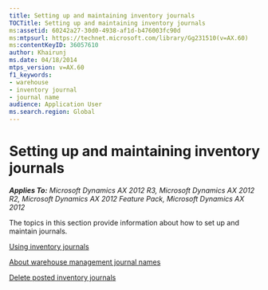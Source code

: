 ```yaml
---
title: Setting up and maintaining inventory journals
TOCTitle: Setting up and maintaining inventory journals
ms:assetid: 60242a27-30d0-4938-af1d-b476003fc90d
ms:mtpsurl: https://technet.microsoft.com/library/Gg231510(v=AX.60)
ms:contentKeyID: 36057610
author: Khairunj
ms.date: 04/18/2014
mtps_version: v=AX.60
f1_keywords:
- warehouse
- inventory journal
- journal name
audience: Application User
ms.search.region: Global
---
```


# Setting up and maintaining inventory journals 


_**Applies To:** Microsoft Dynamics AX 2012 R3, Microsoft Dynamics AX 2012 R2, Microsoft Dynamics AX 2012 Feature Pack, Microsoft Dynamics AX 2012_

The topics in this section provide information about how to set up and maintain journals.

[Using inventory journals](using-inventory-journals.md)

[About warehouse management journal names](about-warehouse-management-journal-names.md)

[Delete posted inventory journals](delete-posted-inventory-journals.md)

  



